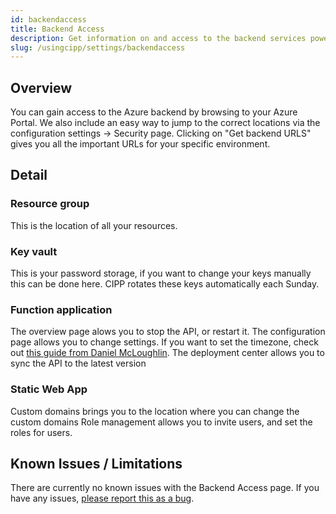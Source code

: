 ```yaml
---
id: backendaccess
title: Backend Access
description: Get information on and access to the backend services powering CIPP.
slug: /usingcipp/settings/backendaccess
---
```


## Overview

You can gain access to the Azure backend by browsing to your Azure Portal. We also include an easy way to jump to the correct locations via the configuration settings -> Security page. Clicking on "Get backend URLS" gives you all the important URLs for your specific environment.

## Detail

### Resource group

This is the location of all your resources.

### Key vault

This is your password storage, if you want to change your keys manually this can be done here. CIPP rotates these keys automatically each Sunday.

### Function application

The overview page alows you to stop the API, or restart it.
The configuration page allows you to change settings. If you want to set the timezone, check out [this guide from Daniel McLoughlin](https://daniel.mcloughlin.cloud/set-azure-function-timezone).
The deployment center allows you to sync the API to the latest version

### Static Web App

Custom domains brings you to the location where you can change the custom domains
Role management allows you to invite users, and set the roles for users.

## Known Issues / Limitations

There are currently no known issues with the Backend Access page.  If you have any issues, [please report this as a bug](https://github.com/KelvinTegelaar/CIPP/issues/new?assignees=&labels=&template=bug_report.md&title=BUG%3A+).


